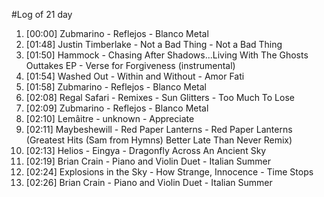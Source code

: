 #Log of 21 day

1. [00:00] Zubmarino - Reflejos - Blanco Metal
1. [01:48] Justin Timberlake - Not a Bad Thing - Not a Bad Thing
1. [01:50] Hammock - Chasing After Shadows...Living With The Ghosts Outtakes EP - Verse for Forgiveness (instrumental)
1. [01:54] Washed Out - Within and Without - Amor Fati
1. [01:58] Zubmarino - Reflejos - Blanco Metal
1. [02:08] Regal Safari - Remixes - Sun Glitters - Too Much To Lose
1. [02:09] Zubmarino - Reflejos - Blanco Metal
1. [02:10] Lemâitre - unknown - Appreciate
1. [02:11] Maybeshewill - Red Paper Lanterns - Red Paper Lanterns (Greatest Hits (Sam from Hymns) Better Late Than Never Remix)
1. [02:13] Helios - Eingya - Dragonfly Across An Ancient Sky
1. [02:19] Brian Crain - Piano and Violin Duet - Italian Summer
1. [02:24] Explosions in the Sky - How Strange, Innocence - Time Stops
1. [02:26] Brian Crain - Piano and Violin Duet - Italian Summer
